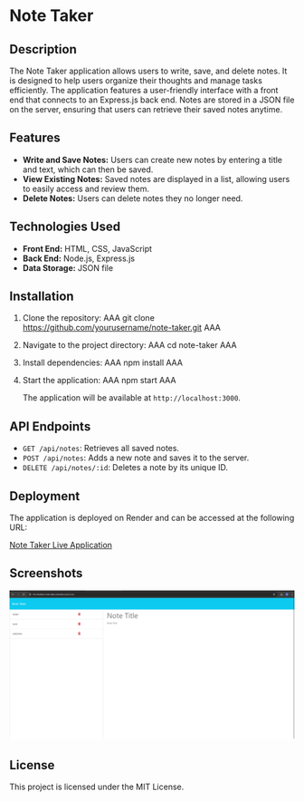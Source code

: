 # Note Taker

## Description

The Note Taker application allows users to write, save, and delete notes. It is designed to help users organize their thoughts and manage tasks efficiently. The application features a user-friendly interface with a front end that connects to an Express.js back end. Notes are stored in a JSON file on the server, ensuring that users can retrieve their saved notes anytime.

## Features

- **Write and Save Notes:** Users can create new notes by entering a title and text, which can then be saved.
- **View Existing Notes:** Saved notes are displayed in a list, allowing users to easily access and review them.
- **Delete Notes:** Users can delete notes they no longer need.

## Technologies Used

- **Front End:** HTML, CSS, JavaScript
- **Back End:** Node.js, Express.js
- **Data Storage:** JSON file

## Installation

1. Clone the repository:
   AAA
   git clone https://github.com/yourusername/note-taker.git
   AAA

2. Navigate to the project directory:
   AAA
   cd note-taker
   AAA

3. Install dependencies:
   AAA
   npm install
   AAA

4. Start the application:
   AAA
   npm start
   AAA

   The application will be available at `http://localhost:3000`.

## API Endpoints

- `GET /api/notes`: Retrieves all saved notes.
- `POST /api/notes`: Adds a new note and saves it to the server.
- `DELETE /api/notes/:id`: Deletes a note by its unique ID.

## Deployment

The application is deployed on Render and can be accessed at the following URL:

[Note Taker Live Application](https://the-handiest-note-taker.onrender.com/)

## Screenshots

![Screenshot of Note Taker](./Assets/note-taker-screenshot.png)

## License

This project is licensed under the MIT License.

